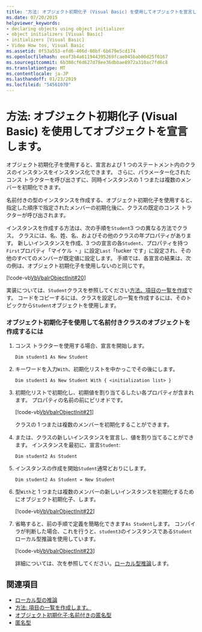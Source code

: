 ```yaml
---
title: '方法: オブジェクト初期化子 (Visual Basic) を使用してオブジェクトを宣言します。'
ms.date: 07/20/2015
helpviewer_keywords:
- declaring objects using object initializer
- object initializers [Visual Basic]
- initializers [Visual Basic]
- Video How tos, Visual Basic
ms.assetid: 0f53a553-efd6-466d-80bf-6b679e5cd174
ms.openlocfilehash: eeaf3b4a611944395269fcae045bab00d25f0167
ms.sourcegitcommit: 6b308cf6d627d78ee36dbbae8972a310ac7fd6c8
ms.translationtype: MT
ms.contentlocale: ja-JP
ms.lasthandoff: 01/23/2019
ms.locfileid: "54561070"
---
```

# <a name="how-to-declare-an-object-by-using-an-object-initializer-visual-basic"></a>方法: オブジェクト初期化子 (Visual Basic) を使用してオブジェクトを宣言します。
オブジェクト初期化子を使用すると、宣言および 1 つのステートメント内のクラスのインスタンスをインスタンス化できます。 さらに、パラメーター化されたコンス トラクターを呼び出さずに、同時インスタンスの 1 つまたは複数のメンバーを初期化できます。  
  
 名前付きの型のインスタンスを作成する、オブジェクト初期化子を使用すると、指定した順序で指定されたメンバーの初期化後に、クラスの既定のコンス トラクターが呼び出されます。  
  
 インスタンスを作成する方法は、次の手順を`Student`3 つの異なる方法でクラス。 クラスには、名、姓、名、およびその他のクラスの年プロパティがあります。 新しいインスタンスを作成、3 つの宣言の各`Student`、プロパティを持つ`First`プロパティ「マイケル ・」に設定`Last`「tucker です」に設定され、その他のすべてのメンバーが既定値に設定します。 手順では、各宣言の結果は、次の例は、オブジェクト初期化子を使用しないのと同じです。  
  
 [!code-vb[VbVbalrObjectInit#20](../../../../visual-basic/programming-guide/language-features/objects-and-classes/codesnippet/VisualBasic/how-to-declare-an-object-by-using-an-object-initializer_1.vb)]  
  
 実装については、`Student`クラスを参照してください[方法。項目の一覧を作成](../../../../visual-basic/programming-guide/concepts/linq/how-to-create-a-list-of-items.md)です。 コードをコピーするには、クラスを設定しの一覧を作成するには、そのトピックから`Student`オブジェクトを使用します。  
  
### <a name="to-create-an-object-of-a-named-class-by-using-an-object-initializer"></a>オブジェクト初期化子を使用して名前付きクラスのオブジェクトを作成するには  
  
1.  コンス トラクターを使用する場合、宣言を開始します。  
  
     `Dim student1 As New Student`  
  
2.  キーワードを入力`With`、初期化リストを中かっこでその後にします。  
  
     `Dim student1 As New Student With { <initialization list> }`  
  
3.  初期化リストで初期化し、初期値を割り当てるしたい各プロパティが含まれます。 プロパティの名前の前にピリオドです。  
  
     [!code-vb[VbVbalrObjectInit#21](../../../../visual-basic/programming-guide/language-features/objects-and-classes/codesnippet/VisualBasic/how-to-declare-an-object-by-using-an-object-initializer_2.vb)]  
  
     クラスの 1 つまたは複数のメンバーを初期化することができます。  
  
4.  または、クラスの新しいインスタンスを宣言し、値を割り当てることができます。 インスタンスを最初に、宣言`Student`:  
  
     `Dim student2 As Student`  
  
5.  インスタンスの作成を開始`Student`通常どおりにします。  
  
     `Dim student2 As Student = New Student`  
  
6.  型`With`と 1 つまたは複数のメンバーの新しいインスタンスを初期化するためにオブジェクト初期化子、します。  
  
     [!code-vb[VbVbalrObjectInit#22](../../../../visual-basic/programming-guide/language-features/objects-and-classes/codesnippet/VisualBasic/how-to-declare-an-object-by-using-an-object-initializer_3.vb)]  
  
7.  省略すると、前の手順で定義を簡略化できます`As Student`します。 コンパイラが判断した場合、これを行うと、`student3`のインスタンスである`Student`ローカル型推論を使用しています。  
  
     [!code-vb[VbVbalrObjectInit#23](../../../../visual-basic/programming-guide/language-features/objects-and-classes/codesnippet/VisualBasic/how-to-declare-an-object-by-using-an-object-initializer_4.vb)]  
  
     詳細については、次を参照してください。[ローカル型推論](../../../../visual-basic/programming-guide/language-features/variables/local-type-inference.md)します。  
  
## <a name="see-also"></a>関連項目
- [ローカル型の推論](../../../../visual-basic/programming-guide/language-features/variables/local-type-inference.md)
- [方法: 項目の一覧を作成します。](../../../../visual-basic/programming-guide/concepts/linq/how-to-create-a-list-of-items.md)
- [オブジェクト初期化子:名前付きの匿名型](../../../../visual-basic/programming-guide/language-features/objects-and-classes/object-initializers-named-and-anonymous-types.md)
- [匿名型](../../../../visual-basic/programming-guide/language-features/objects-and-classes/anonymous-types.md)
